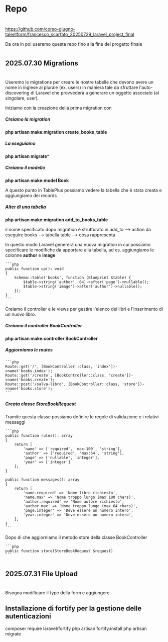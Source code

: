 # ############################################################################
# Repo
# ############################################################################

https://github.com/corso-giugno-talentform/francesco_scarfato_20250729_laravel_project_final

Da ora in poi useremo questa repo fino alla fine del progetto finale


# ############################################################################
## 2025.07.30 Migrations
# ############################################################################

Useremo le migrations per creare le nostre tabelle che devono avere un nome in inglese al plurale (ex. users) in maniera tale da sfruttare l'auto-discovering di Laravel che provvederà a generare un oggetto associato (al singolare, user).

Iniziamo con la creazione della prima migration con

##### Creiamo la migration
**php artisan make:migration create_books_table**

##### La eseguiamo
**php artisan migrate***

##### Creiamo il modello
**php artisan make:model Book**

A questo punto in TablePlus possiamo vedere la tabella che è stata creata e aggiungiamo dei records

##### Alter di una tabella
**php artisan make:migration add_to_books_table**

il nome specificato dopo migration è strutturato in
add_to  --> action da eseguire
books   --> tabella
table   --> cosa rappresenta

In questo modo Laravel genererà una nuova migration in cui possiamo specificare le modifiche da apportare alla tabella, ad es. aggiungiamo le colonne **author** e **image**

    ```php
    public function up(): void
    {
        Schema::table('books', function (Blueprint $table) {
            $table->string('author', 64)->after('page')->nullable();
            $table->string('image')->after('author')->nullable();
        });
    }
    ```

Creiamo il controller e le views per gestire l'elenco dei libri e l'inserimento di un nuovo libro.

##### Creiamo il controller BookController
**php artisan make:controller BookController**

##### Aggiorniamo le routes

    ```php
    Route::get('/', [BookController::class, 'index'])->name('books.index');
    Route::get('/create', [BookController::class, 'create'])->name('books.create');
    Route::post('/salva-libro', [BookController::class, 'store'])->name('books.store');
    ```

##### Creata classe StoreBookRequest
Tramite questa classe possiamo definire le regole di validazione e i relativi messaggi

    ```php
    public function rules(): array
    {
        return [
            'name' => ['required', 'max:100', 'string'],
            'author' => ['required', 'max:64', 'string'],
            'page' => ['nullable', 'integer'],
            'year' => ['integer']
        ];
    }

    public function messages(): array
    {
        return [
            'name.required' => 'Nome libro richiesto',
            'name.max' => 'Nome troppo lungo (max 100 chars)',
            'author.required' => 'Nome autore richiesto',
            'author.max' => 'Nome troppo lungo (max 64 chars)',
            'page.integer' => 'Deve essere un numero intero',
            'year.integer' => 'Deve essere un numero intero',
        ];
    }
    ```

Dopo di che aggiorniamo il metodo store della classe BookController

    ```php
    public function store(StoreBookRequest $request)
    ```



# ############################################################################
## 2025.07.31 File Upload
# ############################################################################
Bisogna modificare il type della form e aggiungere 


## Installazione di fortify per la gestione delle autenticazioni

composer require laravel/fortify
php artisan fortify:install
php artisan migrate